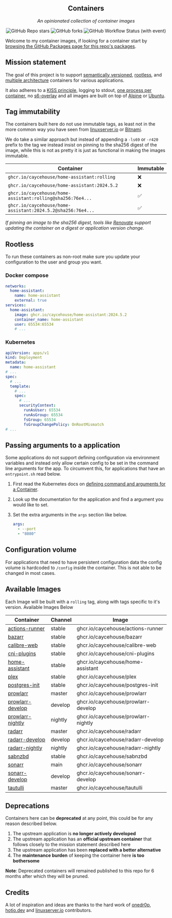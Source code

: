 <!---
NOTE: AUTO-GENERATED FILE
to edit this file, instead edit its template at: ./scripts/templates/README.md.j2
-->
<div align="center">


## Containers

_An opinionated collection of container images_

</div>

<div align="center">

![GitHub Repo stars](https://img.shields.io/github/stars/caycehouse/containers?style=for-the-badge)
![GitHub forks](https://img.shields.io/github/forks/caycehouse/containers?style=for-the-badge)
![GitHub Workflow Status (with event)](https://img.shields.io/github/actions/workflow/status/caycehouse/containers/release-scheduled.yaml?style=for-the-badge&label=Scheduled%20Release)

</div>

Welcome to my container images, if looking for a container start by [browsing the GitHub Packages page for this repo's packages](https://github.com/caycehouse?tab=packages&repo_name=containers).

## Mission statement

The goal of this project is to support [semantically versioned](https://semver.org/), [rootless](https://rootlesscontaine.rs/), and [multiple architecture](https://www.docker.com/blog/multi-arch-build-and-images-the-simple-way/) containers for various applications.

It also adheres to a [KISS principle](https://en.wikipedia.org/wiki/KISS_principle), logging to stdout, [one process per container](https://testdriven.io/tips/59de3279-4a2d-4556-9cd0-b444249ed31e/), no [s6-overlay](https://github.com/just-containers/s6-overlay) and all images are built on top of [Alpine](https://hub.docker.com/_/alpine) or [Ubuntu](https://hub.docker.com/_/ubuntu).

## Tag immutability

The containers built here do not use immutable tags, as least not in the more common way you have seen from [linuxserver.io](https://fleet.linuxserver.io/) or [Bitnami](https://bitnami.com/stacks/containers).

We do take a similar approach but instead of appending a `-ls69` or `-r420` prefix to the tag we instead insist on pinning to the sha256 digest of the image, while this is not as pretty it is just as functional in making the images immutable.

| Container                                                   | Immutable |
|-------------------------------------------------------------|-----------|
| `ghcr.io/caycehouse/home-assistant:rolling`                 | ❌         |
| `ghcr.io/caycehouse/home-assistant:2024.5.2`                | ❌         |
| `ghcr.io/caycehouse/home-assistant:rolling@sha256:76e4...`  | ✅         |
| `ghcr.io/caycehouse/home-assistant:2024.5.2@sha256:76e4...` | ✅         |

_If pinning an image to the sha256 digest, tools like [Renovate](https://github.com/renovatebot/renovate) support updating the container on a digest or application version change._

## Rootless

To run these containers as non-root make sure you update your configuration to the user and group you want.

### Docker compose

```yaml
networks:
  home-assistant:
    name: home-assistant
    external: true
services:
  home-assistant:
    image: ghcr.io/caycehouse/home-assistant:2024.5.2
    container_name: home-assistant
    user: 65534:65534
    # ...
```

### Kubernetes

```yaml
apiVersion: apps/v1
kind: Deployment
metadata:
  name: home-assistant
# ...
spec:
  # ...
  template:
    # ...
    spec:
      # ...
      securityContext:
        runAsUser: 65534
        runAsGroup: 65534
        fsGroup: 65534
        fsGroupChangePolicy: OnRootMismatch
# ...
```

## Passing arguments to a application

Some applications do not support defining configuration via environment variables and instead only allow certain config to be set in the command line arguments for the app. To circumvent this, for applications that have an `entrypoint.sh` read below.

1. First read the Kubernetes docs on [defining command and arguments for a Container](https://kubernetes.io/docs/tasks/inject-data-application/define-command-argument-container/).
2. Look up the documentation for the application and find a argument you would like to set.
3. Set the extra arguments in the `args` section like below.

    ```yaml
    args:
      - --port
      - "8080"
    ```

## Configuration volume

For applications that need to have persistent configuration data the config volume is hardcoded to `/config` inside the container. This is not able to be changed in most cases.

## Available Images

Each Image will be built with a `rolling` tag, along with tags specific to it's version. Available Images Below

Container | Channel | Image
--- | --- | ---
[actions-runner](https://github.com/caycehouse/containers/pkgs/container/actions-runner) | stable | ghcr.io/caycehouse/actions-runner
[bazarr](https://github.com/caycehouse/containers/pkgs/container/bazarr) | stable | ghcr.io/caycehouse/bazarr
[calibre-web](https://github.com/caycehouse/containers/pkgs/container/calibre-web) | stable | ghcr.io/caycehouse/calibre-web
[cni-plugins](https://github.com/caycehouse/containers/pkgs/container/cni-plugins) | stable | ghcr.io/caycehouse/cni-plugins
[home-assistant](https://github.com/caycehouse/containers/pkgs/container/home-assistant) | stable | ghcr.io/caycehouse/home-assistant
[plex](https://github.com/caycehouse/containers/pkgs/container/plex) | stable | ghcr.io/caycehouse/plex
[postgres-init](https://github.com/caycehouse/containers/pkgs/container/postgres-init) | stable | ghcr.io/caycehouse/postgres-init
[prowlarr](https://github.com/caycehouse/containers/pkgs/container/prowlarr) | master | ghcr.io/caycehouse/prowlarr
[prowlarr-develop](https://github.com/caycehouse/containers/pkgs/container/prowlarr-develop) | develop | ghcr.io/caycehouse/prowlarr-develop
[prowlarr-nightly](https://github.com/caycehouse/containers/pkgs/container/prowlarr-nightly) | nightly | ghcr.io/caycehouse/prowlarr-nightly
[radarr](https://github.com/caycehouse/containers/pkgs/container/radarr) | master | ghcr.io/caycehouse/radarr
[radarr-develop](https://github.com/caycehouse/containers/pkgs/container/radarr-develop) | develop | ghcr.io/caycehouse/radarr-develop
[radarr-nightly](https://github.com/caycehouse/containers/pkgs/container/radarr-nightly) | nightly | ghcr.io/caycehouse/radarr-nightly
[sabnzbd](https://github.com/caycehouse/containers/pkgs/container/sabnzbd) | stable | ghcr.io/caycehouse/sabnzbd
[sonarr](https://github.com/caycehouse/containers/pkgs/container/sonarr) | main | ghcr.io/caycehouse/sonarr
[sonarr-develop](https://github.com/caycehouse/containers/pkgs/container/sonarr-develop) | develop | ghcr.io/caycehouse/sonarr-develop
[tautulli](https://github.com/caycehouse/containers/pkgs/container/tautulli) | master | ghcr.io/caycehouse/tautulli


## Deprecations

Containers here can be **deprecated** at any point, this could be for any reason described below.

1. The upstream application is **no longer actively developed**
2. The upstream application has an **official upstream container** that follows closely to the mission statement described here
3. The upstream application has been **replaced with a better alternative**
4. The **maintenance burden** of keeping the container here **is too bothersome**

**Note**: Deprecated containers will remained published to this repo for 6 months after which they will be pruned.

## Credits

A lot of inspiration and ideas are thanks to the hard work of [onedr0p](https://github.com/onedr0p), [hotio.dev](https://hotio.dev/) and [linuxserver.io](https://www.linuxserver.io/) contributors.